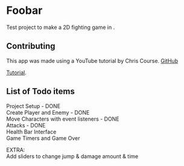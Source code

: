 # Foobar

Test project to make a 2D fighting game in .

## Contributing

This app was made using a YouTube tutorial by Chris Course. [GitHub](https://github.com/chriscourses) 

[Tutorial](https://www.youtube.com/watch?v=vyqbNFMDRGQ&ab_channel=ChrisCourses).


## List of Todo items   
Project Setup - DONE   
Create Player and Enemy - DONE   
Move Characters with event listeners - DONE    
Attacks - DONE    
Health Bar Interface   
Game Timers and Game Over   

EXTRA:   
Add sliders to change jump & damage amount & time
